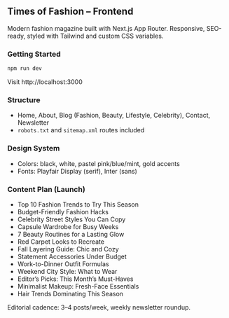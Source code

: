 ## Times of Fashion – Frontend

Modern fashion magazine built with Next.js App Router. Responsive, SEO-ready, styled with Tailwind and custom CSS variables.

### Getting Started

```bash
npm run dev
```

Visit http://localhost:3000

### Structure
- Home, About, Blog (Fashion, Beauty, Lifestyle, Celebrity), Contact, Newsletter
- `robots.txt` and `sitemap.xml` routes included

### Design System
- Colors: black, white, pastel pink/blue/mint, gold accents
- Fonts: Playfair Display (serif), Inter (sans)

### Content Plan (Launch)
- Top 10 Fashion Trends to Try This Season
- Budget-Friendly Fashion Hacks
- Celebrity Street Styles You Can Copy
- Capsule Wardrobe for Busy Weeks
- 7 Beauty Routines for a Lasting Glow
- Red Carpet Looks to Recreate
- Fall Layering Guide: Chic and Cozy
- Statement Accessories Under Budget
- Work-to-Dinner Outfit Formulas
- Weekend City Style: What to Wear
- Editor’s Picks: This Month’s Must-Haves
- Minimalist Makeup: Fresh-Face Essentials
- Hair Trends Dominating This Season

Editorial cadence: 3–4 posts/week, weekly newsletter roundup.
